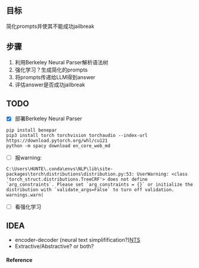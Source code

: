 ## 目标
简化prompts并使其不能成功jailbreak


## 步骤
   1. 利用Berkeley Neural Parser解析语法树
   2. 强化学习？生成简化的prompts
   3. 将prompts传递给LLM得到answer
   4. 评估answer是否成功jailbreak

## TODO
- [x] 部署Berkeley Neural Parser
```
pip install benepar
pip3 install torch torchvision torchaudio --index-url https://download.pytorch.org/whl/cu121
python -m spacy download en_core_web_md
```
   - [ ] 报warning:
   ```
   C:\Users\HUNTE\.conda\envs\NLP\lib\site-packages\torch\distributions\distribution.py:53: UserWarning: <class 'torch_struct.distributions.TreeCRF'> does not define `arg_constraints`. Please set `arg_constraints = {}` or initialize the distribution with `validate_args=False` to turn off validation.
  warnings.warn(
   ```
- [ ] 看强化学习



## IDEA
- encoder-decoder (neural text simplifification?)[NTS][NeuroTextSimplification]
- Extractive/Abstractive? or both?


#### Reference
[NeuroTextSimplification]:https://github.com/senisioi/NeuralTextSimplification
[^2]: A Neural Attention Model for Abstractive Sentence Summarization，2015EMNLP
[^3]: Abstractive Sentence Summarization with Attentive Recurrent Neural Networks，2016NAACL